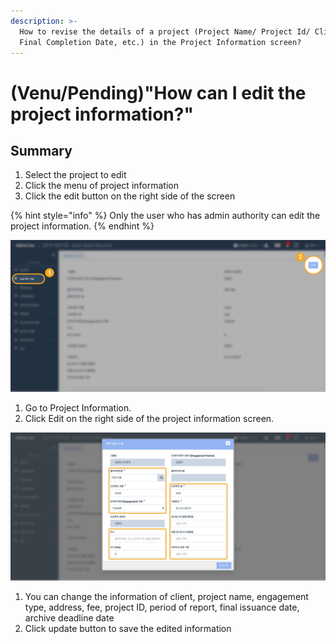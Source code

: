 ```yaml
---
description: >-
  How to revise the details of a project (Project Name/ Project Id/ Client /
  Final Completion Date, etc.) in the Project Information screen?
---
```


# \(Venu/Pending\)"How can I edit the project information?"

## Summary

1. Select the project to edit
2. Click the menu of project information
3. Click the edit button on the right side of the screen

{% hint style="info" %}
Only the user who has admin authority can edit the project information.
{% endhint %}

![Project View &amp;gt; Project Information &amp;gt; Edit](../.gitbook/assets/2-copy-6.jpg)

1. Go to Project Information.
2. Click Edit on the right side of the  project information screen.

![](../.gitbook/assets/15-copy-25.jpg)

1. You can change the information of client, project name, engagement type, address, fee, project ID, period of report, final issuance date, archive deadline date
2. Click update button to save the edited information

